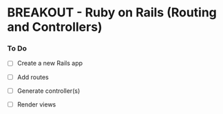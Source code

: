 # BREAKOUT - Ruby on Rails (Routing and Controllers)

### To Do
* [ ] Create a new Rails app
* [ ] Add routes
* [ ] Generate controller(s)
* [ ] Render views
























